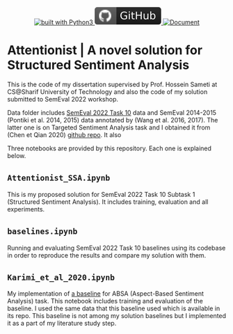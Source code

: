 <div align="center">
<a href="https://www.python.org/">
    <img src="https://img.shields.io/badge/built%20with-Python3-green.svg" alt="built with Python3"/>
</a>
<a href="https://github.com/Sharif-SLPL/Attentionist-a-novel-solution-for-structured-sentiment-analysis">
    <img src="https://github.com/aleen42/badges/raw/master/src/github.svg" alt="hosted on Github"/>
</a>
<a href="https://colab.research.google.com/github/Sharif-SLPL/Attentionist-a-novel-solution-for-structured-sentiment-analysis/blob/master/Attentionist_SSA.ipynb">
    <img src="https://colab.research.google.com/assets/colab-badge.svg" alt="Document"/>
</a>
</div>

# Attentionist | A novel solution for Structured Sentiment Analysis

This is the code of my dissertation supervised by Prof. Hossein Sameti at CS@Sharif University of Technology and also the code of my solution submitted to SemEval 2022 workshop.

Data folder includes [SemEval 2022 Task 10](https://github.com/jerbarnes/semeval22_structured_sentiment) data and SemEval 2014-2015 (Pontiki et al. 2014, 2015) data annotated by (Wang et al. 2016, 2017). The latter one is on Targeted Sentiment Analysis task and I obtained it from (Chen et Qian 2020) [github repo](https://github.com/NLPWM-WHU/RACL). It also 

Three notebooks are provided by this repository. Each one is explained below.

## `Attentionist_SSA.ipynb`
This is my proposed solution for SemEval 2022 Task 10 Subtask 1 (Structured Sentiment Analysis). It includes training, evaluation and all experiments.

## `baselines.ipynb`
Running and evaluating SemEval 2022 Task 10 baselines using its codebase in order to reproduce the results and compare my solution with them.

## `Karimi_et_al_2020.ipynb`
My implementation of [a baseline](https://github.com/IMPLabUniPr/BERT-for-ABSA) for ABSA (Aspect-Based Sentiment Analysis) task. This notebook includes training and evaluation of the baseline. I used the same data that this baseline used which is available in its repo. This baseline is not among my solution baselines but I implemented it as a part of my literature study step.
